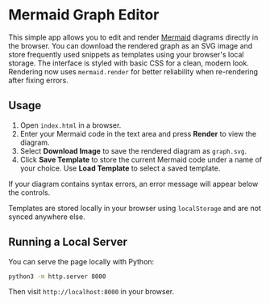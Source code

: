 # Mermaid Graph Editor


This simple app allows you to edit and render [Mermaid](https://mermaid-js.github.io/) diagrams directly in the browser. You can download the rendered graph as an SVG image and store frequently used snippets as templates using your browser's local storage. The interface is styled with basic CSS for a clean, modern look. Rendering now uses `mermaid.render` for better reliability when re-rendering after fixing errors.


## Usage

1. Open `index.html` in a browser.
2. Enter your Mermaid code in the text area and press **Render** to view the diagram.
3. Select **Download Image** to save the rendered diagram as `graph.svg`.
4. Click **Save Template** to store the current Mermaid code under a name of your choice. Use **Load Template** to select a saved template.

If your diagram contains syntax errors, an error message will appear below the controls.

Templates are stored locally in your browser using `localStorage` and are not synced anywhere else.

## Running a Local Server

You can serve the page locally with Python:

```bash
python3 -m http.server 8000
```

Then visit `http://localhost:8000` in your browser.
